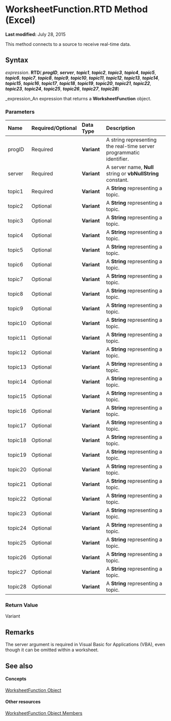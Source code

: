 
# WorksheetFunction.RTD Method (Excel)

 **Last modified:** July 28, 2015

This method connects to a source to receive real-time data.

## Syntax

 _expression_. **RTD**( **_progID_**,  **_server_**,  **_topic1_**,  **_topic2_**,  **_topic3_**,  **_topic4_**,  **_topic5_**,  **_topic6_**,  **_topic7_**,  **_topic8_**,  **_topic9_**,  **_topic10_**,  **_topic11_**,  **_topic12_**,  **_topic13_**,  **_topic14_**,  **_topic15_**,  **_topic16_**,  **_topic17_**,  **_topic18_**,  **_topic19_**,  **_topic20_**,  **_topic21_**,  **_topic22_**,  **_topic23_**,  **_topic24_**,  **_topic25_**,  **_topic26_**,  **_topic27_**,  **_topic28_**)

 _expression_An expression that returns a  **WorksheetFunction** object.


### Parameters



|**Name**|**Required/Optional**|**Data Type**|**Description**|
|:-----|:-----|:-----|:-----|
|progID|Required| **Variant**|A string representing the real-time server programmatic identifier.|
|server|Required| **Variant**|A server name,  **Null** string or **vbNullString** constant.|
|topic1|Required| **Variant**|A  **String** representing a topic.|
|topic2|Optional| **Variant**|A  **String** representing a topic.|
|topic3|Optional| **Variant**|A  **String** representing a topic.|
|topic4|Optional| **Variant**|A  **String** representing a topic.|
|topic5|Optional| **Variant**|A  **String** representing a topic.|
|topic6|Optional| **Variant**|A  **String** representing a topic.|
|topic7|Optional| **Variant**|A  **String** representing a topic.|
|topic8|Optional| **Variant**|A  **String** representing a topic.|
|topic9|Optional| **Variant**|A  **String** representing a topic.|
|topic10|Optional| **Variant**|A  **String** representing a topic.|
|topic11|Optional| **Variant**|A  **String** representing a topic.|
|topic12|Optional| **Variant**|A  **String** representing a topic.|
|topic13|Optional| **Variant**|A  **String** representing a topic.|
|topic14|Optional| **Variant**|A  **String** representing a topic.|
|topic15|Optional| **Variant**|A  **String** representing a topic.|
|topic16|Optional| **Variant**|A  **String** representing a topic.|
|topic17|Optional| **Variant**|A  **String** representing a topic.|
|topic18|Optional| **Variant**|A  **String** representing a topic.|
|topic19|Optional| **Variant**|A  **String** representing a topic.|
|topic20|Optional| **Variant**|A  **String** representing a topic.|
|topic21|Optional| **Variant**|A  **String** representing a topic.|
|topic22|Optional| **Variant**|A  **String** representing a topic.|
|topic23|Optional| **Variant**|A  **String** representing a topic.|
|topic24|Optional| **Variant**|A  **String** representing a topic.|
|topic25|Optional| **Variant**|A  **String** representing a topic.|
|topic26|Optional| **Variant**|A  **String** representing a topic.|
|topic27|Optional| **Variant**|A  **String** representing a topic.|
|topic28|Optional| **Variant**|A  **String** representing a topic.|

### Return Value

Variant


## Remarks

The server argument is required in Visual Basic for Applications (VBA), even though it can be omitted within a worksheet.


## See also


#### Concepts


 [WorksheetFunction Object](7b1d5639-363d-632c-2cf0-2232562646b6.md)
#### Other resources


 [WorksheetFunction Object Members](6811ca87-4b53-0bff-88c9-30bf7497879a.md)
